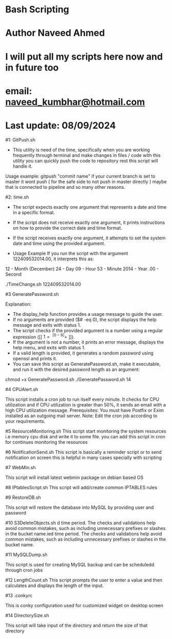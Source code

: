 # Bash Scripting
# Author Naveed Ahmed
# I will put all my scripts here now and in future too
# email: naveed_kumbhar@hotmail.com 
# Last update: 08/09/2024

#1: GitPush.sh
- This utility is need of the time, specifically when you are working frequently through terminal and make changes in files / code with this utility you can quickly push the code to repository rest this script will handle it. 

Usage example:
gitpush "commit name"
if your current branch is set to master it wont push ( for the safe side to not push in master directly ) maybe that is connected to pipeline and so many other reasons.


#2: time.sh

- The script expects exactly one argument that represents a date and time in a specific format.
- If the script does not receive exactly one argument, it prints instructions on how to provide the correct date and time format.
- If the script receives exactly one argument, it attempts to set the system date and time using the provided argument.

- Usage Example
If you run the script with the argument 122409532014.00, it interprets this as:

12 - Month (December)
24 - Day
09 - Hour
53 - Minute
2014 - Year
.00 - Second

./TimeChange.sh 122409532014.00


#3 GeneratePassword.sh 

Explanation:
 - The display_help function provides a usage message to guide the user.
- If no arguments are provided ($# -eq 0), the script displays the help message and exits with status 1.
- The script checks if the provided argument is a number using a regular expression ([[ $1 =~ ^[0-9]+$ ]]).
- If the argument is not a number, it prints an error message, displays the help menu, and exits with status 1.
- If a valid length is provided, it generates a random password using openssl and prints it.
- You can save this script as GeneratePassword.sh, make it executable, and run it with the desired password length as an argument:

chmod +x GeneratePassword.sh
./GeneratePassword.sh 14

#4 CPUAlert.sh

This script installs a cron job to run itself every minute. It checks for CPU utilization and if CPU utilization is greater than 50%, it sends an email with a high CPU utilization message.
Prerequisites: You must have Postfix or Exim installed as an outgoing mail server.
Note: Edit the cron job according to your requirements.


#5 ResourceMonitoring.sh
This script start monitoring the system resources i.e memory cpu disk and write it to some file. you can add this script in cron for continues monitoring the resources

#6 NotificationSend.sh
This script is basically a reminder script or to send notification on screen this is helpful in many cases specially with scripting

#7 WebMin.sh

This script will install latest webmin package on debian based OS

#8 IPtablesScript.sh
This script will add/create common IPTABLES rules 

#9 RestoreDB.sh

This script will restore the database into MySQL by providing user and password


#10 S3DeleteObjects.sh
d time period. The checks and validations help avoid common mistakes, such as including unnecessary prefixes or slashes in the bucket name.ied time period. The checks and validations help avoid common mistakes, such as including unnecessary prefixes or slashes in the bucket name.

#11 MySQLDump.sh

This script is used for creating MySQL backup and can be scheduledd through cron jobs

#12 LengthCount.sh
This script prompts the user to enter a value and then calculates and displays the length of the input.

#13 .conkyrc

This is conky configuration used for customized widget on desktop screen

#14 DirectorySize.sh

This script will take input of the directory and return the size of that directory
